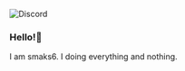 ![Discord](https://img.shields.io/badge/discord-smaks6-%237289DA?logo=discord&logoColor=white)


### Hello!👋 
I am smaks6. I doing everything and nothing.
